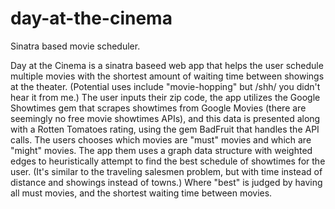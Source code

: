 day-at-the-cinema
=================

Sinatra based movie scheduler.

Day at the Cinema is a sinatra baseed web app that helps the user schedule multiple movies with the shortest amount of waiting time between showings at the theater. (Potential uses include "movie-hopping" but /shh/ you didn't hear it from me.) The user inputs their zip code, the app utilizes the Google Showtimes gem that scrapes showtimes from Google Movies (there are seemingly no free movie showtimes APIs), and this data is presented along with a Rotten Tomatoes rating, using the gem BadFruit that handles the API calls. The users chooses which movies are "must" movies and which are "might" movies. The app them uses a graph data structure with weighted edges to heuristically attempt to find the best schedule of showtimes for the user. (It's similar to the traveling salesmen problem, but with time instead of distance and showings instead of towns.) Where "best" is judged by having all must movies, and the shortest waiting time between movies.